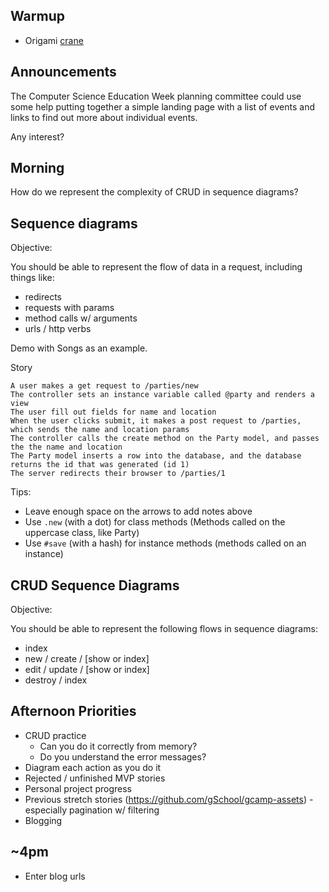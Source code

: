 ## Warmup

* Origami [crane](http://www.monkey.org/~aidan/origami/crane/)

## Announcements

The Computer Science Education Week planning committee could use some help putting together a simple landing page with a list of events and links to find out more about individual events.

Any interest?

## Morning

How do we represent the complexity of CRUD in sequence diagrams?

## Sequence diagrams

Objective:

You should be able to represent the flow of data in a request, including things like:

* redirects
* requests with params
* method calls w/ arguments
* urls / http verbs

Demo with Songs as an example.

Story

```
A user makes a get request to /parties/new
The controller sets an instance variable called @party and renders a view
The user fill out fields for name and location
When the user clicks submit, it makes a post request to /parties, which sends the name and location params
The controller calls the create method on the Party model, and passes the the name and location
The Party model inserts a row into the database, and the database returns the id that was generated (id 1)
The server redirects their browser to /parties/1
```

Tips:

* Leave enough space on the arrows to add notes above
* Use `.new` (with a dot) for class methods (Methods called on the uppercase class, like Party)
* Use `#save` (with a hash) for instance methods (methods called on an instance)

## CRUD Sequence Diagrams

Objective:

You should be able to represent the following flows in sequence diagrams:

* index
* new / create / [show or index]
* edit / update / [show or index]
* destroy / index

## Afternoon Priorities

* CRUD practice
  * Can you do it correctly from memory?
  * Do you understand the error messages?
* Diagram each action as you do it
* Rejected / unfinished MVP stories
* Personal project progress
* Previous stretch stories (https://github.com/gSchool/gcamp-assets) - especially pagination w/ filtering
* Blogging

## ~4pm

* Enter blog urls
